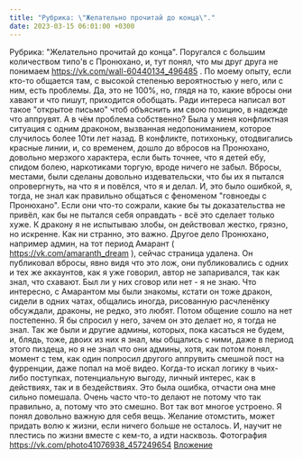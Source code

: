 ```yaml
---
title: "Рубрика: \"Желательно прочитай до конца\"."
date: 2023-03-15 06:01:00 +0300
---
```


Рубрика: "Желательно прочитай до конца".
Поругался с большим количеством типо'в с Пронюхано, и, тут понял, что мы друг друга не понимаем https://vk.com/wall-60440134_496485 .
По моему опыту, если кто-то общается там, с высокой степенью вероятностью у него, или с ним, есть проблемы. Да, это не 100%, но, глядя на то, какие вбросы они хавают и что пишут, приходится обобщать.
Ради интереса написал вот такое "открытое письмо" чтоб объяснить им свою позицию, в надежде что аппрувят.
А в чём проблема собственно?
Была у меня конфликтная ситуация с одним драконом, вызванная недопониманием, которое случилось более 10ти лет назад. В конфликте, потихоньку, отодвигались красные линии, и, со временем, дошло до вбросов на Пронюхано, довольно мерзкого характера, если быть точнее, что я детей ебу, спидом болею, наркотиками торгую, вроде ничего не забыл. Вбросы, местами, были сделаны довольно издевательски, что бы их я пытался опровергнуть, на что я и повёлся, что я и делал. И, это было ошибкой, я, тогда, не знал как правильно общаться с феноменом "говноеды с Пронюхано". Если они что-то сожрали, какие бы ты доказательства не привёл, как бы не пытался себя оправдать - всё это сделает только хуже.
К дракону я не испытываю злобы, он действовал жестко, грязно, но искренне. Как ни странно, это важно.
Другое дело Пронюхано, например админ, на тот период Амарант ( https://vk.com/amaranth_dream ), сейчас страница удалена. Он публиковал вбросы, явно видя что это лож, они публиковались с одних и тех же аккаунтов, как я уже говорил, автор не запаривался, так как знал, что схавают. Был ли у них сговор или нет - я не знаю.
Что интересно, с Амарантом мы были знакомы, кстати он тоже дракон, сидели в одних чатах, общались иногда, рисованную расчленёнку обсуждали, драконы, не редко, это любят. Потом общение сошло на нет постепенно. Я бы спросил у него, зачем он это делает но, я тогда не знал. Так же были и другие админы, которых, пока касаться не будем, и, блядь, тоже, двоих из них я знал, мы общались с ними, даже в период этого пиздеца, но я не знал что они админы, хотя, как потом понял, момент с тем, как один попросил другого аппрувить смешной пост на фурренции, даже попал на моё видео.
Когда-то искал логику в чьих-либо поступках, потенциальную выгоду, личный интерес, как в действиях, так и в бездействиях. Это была ошибка, отчасти она мне сильно помешала. Очень часто что-то делают не потому что так правильно, а, потому что это смешно. Вот так вот многое устроено.
Я понял довольно важную для себя вещь. Желание отомстить, может придать волю к жизни, если ничего больше не осталось. И, научит не плестись по жизни вместе с кем-то, а идти насквозь.
Фотография
<a class="vk-attach" href="https://vk.com/photo41076938_457249654">https://vk.com/photo41076938_457249654</a>
<a class="vk-attach" href="https://vk.com/photo41076938_457249654">Вложение</a>
